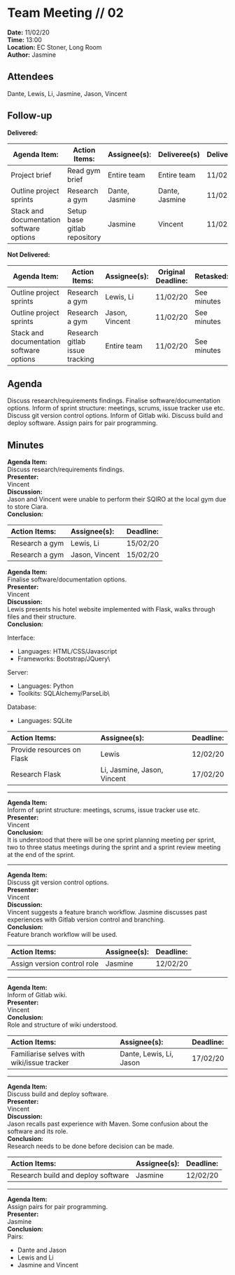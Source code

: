 # Team Meeting // 02
**Date:** 11/02/20 \
**Time:** 13:00\
**Location:** EC Stoner, Long Room\
**Author:** Jasmine
## Attendees
Dante, Lewis, Li, Jasmine, Jason, Vincent

## Follow-up
**Delivered:**

| Agenda Item:                             | Action Items:                | Assignee(s):   | Deliveree(s)   | Delivered: |
|------------------------------------------|------------------------------|----------------|----------------|------------|
| Project brief                            | Read gym brief               | Entire team    | Entire team    | 11/02/20   |
| Outline project sprints                  | Research a gym               | Dante, Jasmine | Dante, Jasmine | 11/02/20   |
| Stack and documentation software options | Setup base gitlab repository | Jasmine        | Vincent        | 11/02/20   |

**Not Delivered:**

| Agenda Item:                             | Action Items:                  | Assignee(s):   | Original Deadline: | Retasked:   |
|------------------------------------------|--------------------------------|----------------|--------------------|-------------|
| Outline project sprints                  | Research a gym                 | Lewis, Li      | 11/02/20           | See minutes |
| Outline project sprints                  | Research a gym                 | Jason, Vincent | 11/02/20           | See minutes |
| Stack and documentation software options | Research gitlab issue tracking | Entire team    | 11/02/20           | See minutes |   |

## Agenda
Discuss research/requirements findings. Finalise software/documentation options. Inform of sprint structure: meetings, scrums, issue tracker use etc. Discuss git version control options. Inform of Gitlab wiki. Discuss build and deploy software. Assign pairs for pair programming. 

## Minutes
**Agenda Item:**\
Discuss research/requirements findings.\
**Presenter:**\
Vincent\
**Discussion:**\
Jason and Vincent were unable to perform their SQIRO at the local gym due to store Ciara.\
**Conclusion:**

| Action Items:  | Assignee(s): | Deadline: |
|:-----------------------|:---------------------|:----------------|
|Research a gym|Lewis, Li|15/02/20|
|Research a gym|Jason, Vincent|15/02/20|

**Agenda Item:**\
Finalise software/documentation options.\
**Presenter:**\
Vincent\
**Discussion:**\
Lewis presents his hotel website implemented with Flask, walks through files and their structure.\
**Conclusion:**

Interface:
- Languages: HTML/CSS/Javascript
- Frameworks: Bootstrap/JQuery\

Server:
- Languages: Python
- Toolkits: SQLAlchemy/ParseLib\

Database:
- Languages: SQLite

| Action Items:  | Assignee(s): | Deadline: |
|:-----------------------|:---------------------|:----------------|
|Provide resources on Flask|Lewis|12/02/20|
|Research Flask|Li, Jasmine, Jason, Vincent|17/02/20|

---
**Agenda Item:**\
Inform of sprint structure: meetings, scrums, issue tracker use etc.\
**Presenter:**\
Vincent\
**Conclusion:**\
It is understood that there will be one sprint planning meeting per sprint, two to three status meetings during the sprint and a sprint review meeting at the end of the sprint.

---
**Agenda Item:**\
Discuss git version control options.\
**Presenter:**\
Vincent\
**Discussion:**\
Vincent suggests a feature branch workflow. Jasmine discusses past experiences with Gitlab version control and branching. \
**Conclusion:**\
Feature branch workflow will be used.

| Action Items:  | Assignee(s): | Deadline: |
|:-----------------------|:---------------------|:----------------|
|Assign version control role|Jasmine|12/02/20|

---
**Agenda Item:**\
Inform of Gitlab wiki.\
**Presenter:**\
Vincent\
**Conclusion:**\
Role and structure of wiki understood.

| Action Items:  | Assignee(s): | Deadline: |
|:-----------------------|:---------------------|:----------------|
|Familiarise selves with wiki/issue tracker|Dante, Lewis, Li, Jason|17/02/20|

---
**Agenda Item:**\
Discuss build and deploy software.\
**Presenter:**\
Vincent\
**Discussion:**\
Jason recalls past experience with Maven. Some confusion about the software and its role.\
**Conclusion:**\
Research needs to be done before decision can be made.

| Action Items:  | Assignee(s): | Deadline: |
|:-----------------------|:---------------------|:----------------|
|Research build and deploy software|Jasmine|12/02/20|

---
**Agenda Item:**\
Assign pairs for pair programming.\
**Presenter:**\
Jasmine\
**Conclusion:**\
Pairs:
- Dante and Jason
- Lewis and Li
- Jasmine and Vincent

